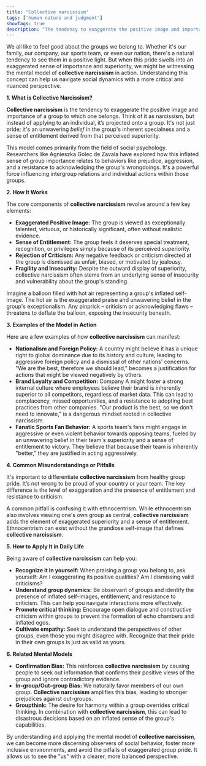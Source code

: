 ```yaml
---
title: "Collective narcissism"
tags: ['human nature and judgment']
showTags: true
description: "The tendency to exaggerate the positive image and importance of a group to which one belongs."
---
```



We all like to feel good about the groups we belong to. Whether it's our family, our company, our sports team, or even our nation, there's a natural tendency to see them in a positive light. But when this pride swells into an exaggerated sense of importance and superiority, we might be witnessing the mental model of **collective narcissism** in action. Understanding this concept can help us navigate social dynamics with a more critical and nuanced perspective.

**1. What is Collective Narcissism?**

**Collective narcissism** is the tendency to exaggerate the positive image and importance of a group to which one belongs. Think of it as narcissism, but instead of applying to an individual, it’s projected onto a group. It's not just pride; it's an unwavering *belief* in the group's inherent specialness and a sense of entitlement derived from that perceived superiority.

This model comes primarily from the field of social psychology. Researchers like Agnieszka Golec de Zavala have explored how this inflated sense of group importance relates to behaviors like prejudice, aggression, and a resistance to acknowledging the group's wrongdoings. It's a powerful force influencing intergroup relations and individual actions within those groups.

**2. How It Works**

The core components of **collective narcissism** revolve around a few key elements:

*   **Exaggerated Positive Image:** The group is viewed as exceptionally talented, virtuous, or historically significant, often without realistic evidence.
*   **Sense of Entitlement:** The group feels it deserves special treatment, recognition, or privileges simply because of its perceived superiority.
*   **Rejection of Criticism:** Any negative feedback or criticism directed at the group is dismissed as unfair, biased, or motivated by jealousy.
*   **Fragility and Insecurity:** Despite the outward display of superiority, collective narcissism often stems from an underlying sense of insecurity and vulnerability about the group's standing.

Imagine a balloon filled with hot air representing a group's inflated self-image. The hot air is the exaggerated praise and unwavering belief in the group's exceptionalism. Any pinprick – criticism or acknowledging flaws – threatens to deflate the balloon, exposing the insecurity beneath.

**3. Examples of the Model in Action**

Here are a few examples of how **collective narcissism** can manifest:

*   **Nationalism and Foreign Policy:** A country might believe it has a unique right to global dominance due to its history and culture, leading to aggressive foreign policy and a dismissal of other nations' concerns. "We are the best, therefore we should lead," becomes a justification for actions that might be viewed negatively by others.
*   **Brand Loyalty and Competition:** Company A might foster a strong internal culture where employees believe their brand is inherently superior to all competitors, regardless of market data. This can lead to complacency, missed opportunities, and a resistance to adopting best practices from other companies. "Our product is the best, so we don't need to innovate," is a dangerous mindset rooted in collective narcissism.
*   **Fanatic Sports Fan Behavior:** A sports team's fans might engage in aggressive or even violent behavior towards opposing teams, fueled by an unwavering belief in their team's superiority and a sense of entitlement to victory. They believe that because their team is inherently "better," they are justified in acting aggressively.

**4. Common Misunderstandings or Pitfalls**

It's important to differentiate **collective narcissism** from healthy group pride. It’s not wrong to be proud of your country or your team. The key difference is the level of exaggeration and the presence of entitlement and resistance to criticism.

A common pitfall is confusing it with ethnocentrism. While ethnocentrism also involves viewing one's own group as central, **collective narcissism** adds the element of exaggerated superiority and a sense of entitlement. Ethnocentrism can exist without the grandiose self-image that defines **collective narcissism**.

**5. How to Apply It in Daily Life**

Being aware of **collective narcissism** can help you:

*   **Recognize it in yourself:** When praising a group you belong to, ask yourself: Am I exaggerating its positive qualities? Am I dismissing valid criticisms?
*   **Understand group dynamics:** Be observant of groups and identify the presence of inflated self-images, entitlement, and resistance to criticism. This can help you navigate interactions more effectively.
*   **Promote critical thinking:** Encourage open dialogue and constructive criticism within groups to prevent the formation of echo chambers and inflated egos.
*   **Cultivate empathy:** Seek to understand the perspectives of other groups, even those you might disagree with. Recognize that their pride in their own groups is just as valid as yours.

**6. Related Mental Models**

*   **Confirmation Bias:** This reinforces **collective narcissism** by causing people to seek out information that confirms their positive views of the group and ignore contradictory evidence.
*   **In-group/Out-group Bias:** We naturally favor members of our own group. **Collective narcissism** amplifies this bias, leading to stronger prejudices against out-groups.
*   **Groupthink:** The desire for harmony within a group overrides critical thinking. In combination with **collective narcissism**, this can lead to disastrous decisions based on an inflated sense of the group's capabilities.

By understanding and applying the mental model of **collective narcissism**, we can become more discerning observers of social behavior, foster more inclusive environments, and avoid the pitfalls of exaggerated group pride. It allows us to see the "us" with a clearer, more balanced perspective.

